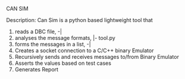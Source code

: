 CAN SIM


Description:
Can Sim is a python based lightweight tool that 
1) reads a DBC file,                -|
2) analyses the message formats,     |- tool.py
3) forms the messages in a list,    -|
4) Creates a socket connection to a C/C++ binary Emulator
5) Recursively sends and receives messages to/from Binary Emulator
6) Asserts the values based on test cases
7) Generates Report



